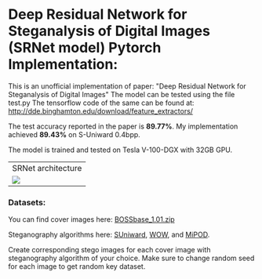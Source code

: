 # Deep Residual Network for Steganalysis of Digital Images (SRNet model) Pytorch Implementation:

This is an unofficial implementation of paper: "Deep Residual Network for Steganalysis of Digital Images"
The model can be tested using the file test.py
The tensorflow code of the same can be found at: http://dde.binghamton.edu/download/feature_extractors/

The test accuracy reported in the paper is **89.77%**. My implementation achieved **89.43%** on S-Uniward 0.4bpp.

The model is trained and tested on Tesla V-100-DGX with 32GB GPU.



<table>
  <tr>
    <td align="center">SRNet architecture</td>
  </tr>
  <tr>
    <td valign="top"><img src="srnet.png"></td>
  </tr>
 </table>

 ### Datasets:
 You can find cover images here: [BOSSbase_1.01.zip](https://dde.binghamton.edu/download/ImageDB/BOSSbase_1.01.zip)
 
Steganography algorithms here: [SUniward](https://dde.binghamton.edu/download/stego_algorithms/download/S-UNIWARD_linux_make_v10.tar.gz), [WOW](https://dde.binghamton.edu/download/stego_algorithms/download/WOW_linux_make_v10.tar.gz), and [MiPOD](https://dde.binghamton.edu/download/stego_algorithms/download/MiPOD_matlab.zip).

Create corresponding stego images for each cover image with steganography algorithm of your choice. 
Make sure to change random seed for each image to get random key dataset.
